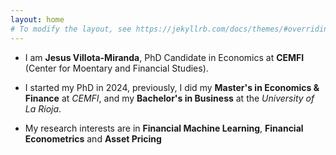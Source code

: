 ```yaml
---
layout: home
# To modify the layout, see https://jekyllrb.com/docs/themes/#overriding-theme-defaults
---
```


- I am **Jesus Villota-Miranda**, PhD Candidate in Economics at **CEMFI** (Center for Moentary and Financial Studies).

- I started my PhD in 2024, previously, I did my **Master's in Economics & Finance** at *CEMFI*, and my **Bachelor's in Business** at the *University of La Rioja*.

- My research interests are in **Financial Machine Learning**, **Financial Econometrics** and **Asset Pricing**
